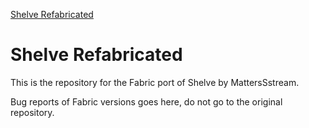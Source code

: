 [Shelve Refabricated](logo.jpg)

# Shelve Refabricated

This is the repository for the Fabric port of Shelve by MattersSstream.

Bug reports of Fabric versions goes here, do not go to the original repository.
